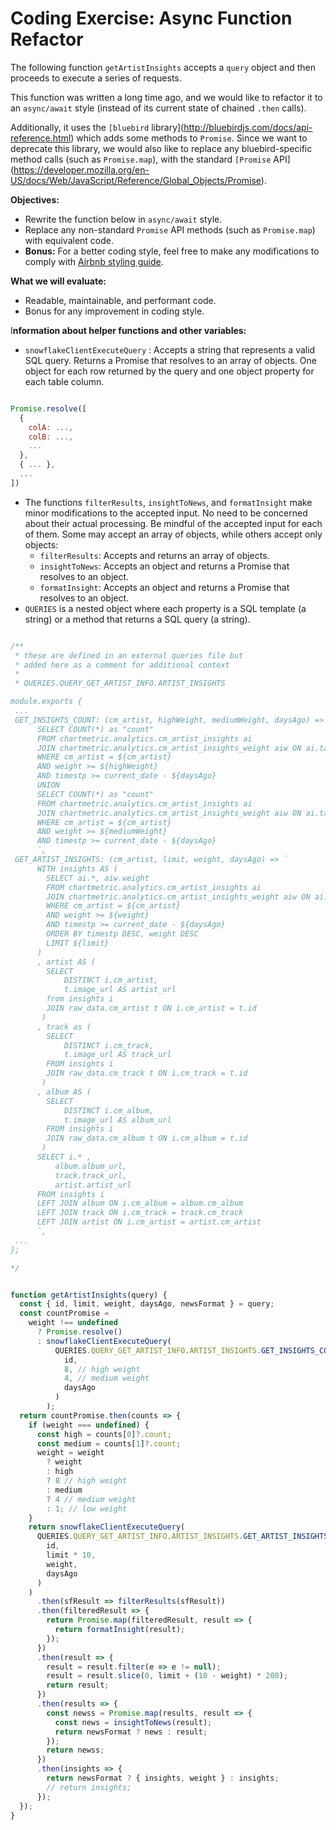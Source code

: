 # Coding Exercise: Async Function Refactor

The following function `getArtistInsights` accepts a `query` object and then proceeds to execute a series of requests.

This function was written a long time ago, and we would like to refactor it to an `async/await` style (instead of its current state of chained `.then` calls).

Additionally, it uses the `[bluebird` library](http://bluebirdjs.com/docs/api-reference.html) which adds some methods to `Promise`. Since we want to deprecate this library, we would also like to replace any bluebird-specific method calls (such as `Promise.map`), with the standard `[Promise` API](https://developer.mozilla.org/en-US/docs/Web/JavaScript/Reference/Global_Objects/Promise).

**Objectives:**

- Rewrite the function below in `async/await` style.
- Replace any non-standard `Promise` API methods (such as `Promise.map`) with equivalent code.
- **Bonus:** For a better coding style, feel free to make any modifications to comply with [Airbnb styling guide](https://airbnb.io/javascript/).

**What we will evaluate:**

- Readable, maintainable, and performant code.
- Bonus for any improvement in coding style.

I**nformation about helper functions and other variables:**

- `snowflakeClientExecuteQuery` : Accepts a string that represents a valid SQL query. Returns a Promise that resolves to an array of objects. One object for each row returned by the query and one object property for each table column.


```javascript

Promise.resolve([
  {
    colA: ...,
    colB: ...,
    ...
  },
  { ... },
  ...
])
```

- The functions `filterResults`, `insightToNews`, and `formatInsight` make minor modifications to the accepted input. No need to be concerned about their actual processing. Be mindful of the accepted input for each of them. Some may accept an array of objects, while others accept only objects:
    - `filterResults`: Accepts and returns an array of objects.
    - `insightToNews`: Accepts an object and returns a Promise that resolves to an object.
    - `formatInsight`: Accepts an object and returns a Promise that resolves to an object.
- `QUERIES` is a nested object where each property is a SQL template (a string) or a method that returns a SQL query (a string).


```javascript

/**
 * these are defined in an external queries file but 
 * added here as a comment for additional context
 *
 * QUERIES.QUERY_GET_ARTIST_INFO.ARTIST_INSIGHTS

module.exports {
 ...
 GET_INSIGHTS_COUNT: (cm_artist, highWeight, mediumWeight, daysAgo) => `
      SELECT COUNT(*) as "count"
      FROM chartmetric.analytics.cm_artist_insights ai
      JOIN chartmetric.analytics.cm_artist_insights_weight aiw ON ai.target = aiw.target AND ai.type = aiw.type
      WHERE cm_artist = ${cm_artist}
      AND weight >= ${highWeight}
      AND timestp >= current_date - ${daysAgo}
      UNION
      SELECT COUNT(*) as "count"
      FROM chartmetric.analytics.cm_artist_insights ai
      JOIN chartmetric.analytics.cm_artist_insights_weight aiw ON ai.target = aiw.target AND ai.type = aiw.type
      WHERE cm_artist = ${cm_artist}
      AND weight >= ${mediumWeight}
      AND timestp >= current_date - ${daysAgo}
      `,
 GET_ARTIST_INSIGHTS: (cm_artist, limit, weight, daysAgo) => `
      WITH insights AS (
        SELECT ai.*, aiw.weight
        FROM chartmetric.analytics.cm_artist_insights ai
        JOIN chartmetric.analytics.cm_artist_insights_weight aiw ON ai.target = aiw.target AND ai.type = aiw.type
        WHERE cm_artist = ${cm_artist}
        AND weight >= ${weight}
        AND timestp >= current_date - ${daysAgo}
        ORDER BY timestp DESC, weight DESC
        LIMIT ${limit}
      )
      , artist AS (
        SELECT 
            DISTINCT i.cm_artist, 
            t.image_url AS artist_url
        from insights i
        JOIN raw_data.cm_artist t ON i.cm_artist = t.id
       )
      , track as (
        SELECT 
            DISTINCT i.cm_track, 
            t.image_url AS track_url
        FROM insights i
        JOIN raw_data.cm_track t ON i.cm_track = t.id
       )
      , album AS (
        SELECT 
            DISTINCT i.cm_album, 
            t.image_url AS album_url
        FROM insights i
        JOIN raw_data.cm_album t ON i.cm_album = t.id
       )
      SELECT i.* , 
          album.album_url, 
          track.track_url, 
          artist.artist_url
      FROM insights i
      LEFT JOIN album ON i.cm_album = album.cm_album
      LEFT JOIN track ON i.cm_track = track.cm_track
      LEFT JOIN artist ON i.cm_artist = artist.cm_artist
      `,
 ...
};

*/


function getArtistInsights(query) {
  const { id, limit, weight, daysAgo, newsFormat } = query;
  const countPromise =
    weight !== undefined
      ? Promise.resolve()
      : snowflakeClientExecuteQuery(
          QUERIES.QUERY_GET_ARTIST_INFO.ARTIST_INSIGHTS.GET_INSIGHTS_COUNT(
            id,
            8, // high weight
            4, // medium weight
            daysAgo
          )
        );
  return countPromise.then(counts => {
    if (weight === undefined) {
      const high = counts[0]?.count;
      const medium = counts[1]?.count;
      weight = weight
        ? weight
        : high
        ? 8 // high weight
        : medium
        ? 4 // medium weight
        : 1; // low weight
    }
    return snowflakeClientExecuteQuery(
      QUERIES.QUERY_GET_ARTIST_INFO.ARTIST_INSIGHTS.GET_ARTIST_INSIGHTS(
        id,
        limit * 10,
        weight,
        daysAgo
      )
    )
      .then(sfResult => filterResults(sfResult))
      .then(filteredResult => {
        return Promise.map(filteredResult, result => {
          return formatInsight(result);
        });
      })
      .then(result => {
        result = result.filter(e => e != null);
        result = result.slice(0, limit + (10 - weight) * 200);
        return result;
      })
      .then(results => {
        const newss = Promise.map(results, result => {
          const news = insightToNews(result);
          return newsFormat ? news : result;
        });
        return newss;
      })
      .then(insights => {
        return newsFormat ? { insights, weight } : insights;
        // return insights;
      });
  });
}
```